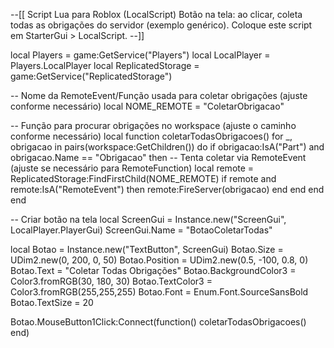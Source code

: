 --[[
  Script Lua para Roblox (LocalScript)
  Botão na tela: ao clicar, coleta todas as obrigações do servidor (exemplo genérico).
  Coloque este script em StarterGui > LocalScript.
--]]

local Players = game:GetService("Players")
local LocalPlayer = Players.LocalPlayer
local ReplicatedStorage = game:GetService("ReplicatedStorage")

-- Nome da RemoteEvent/Função usada para coletar obrigações (ajuste conforme necessário)
local NOME_REMOTE = "ColetarObrigacao"

-- Função para procurar obrigações no workspace (ajuste o caminho conforme necessário)
local function coletarTodasObrigacoes()
    for _, obrigacao in pairs(workspace:GetChildren()) do
        if obrigacao:IsA("Part") and obrigacao.Name == "Obrigacao" then
            -- Tenta coletar via RemoteEvent (ajuste se necessário para RemoteFunction)
            local remote = ReplicatedStorage:FindFirstChild(NOME_REMOTE)
            if remote and remote:IsA("RemoteEvent") then
                remote:FireServer(obrigacao)
            end
        end
    end
end

-- Criar botão na tela
local ScreenGui = Instance.new("ScreenGui", LocalPlayer.PlayerGui)
ScreenGui.Name = "BotaoColetarTodas"

local Botao = Instance.new("TextButton", ScreenGui)
Botao.Size = UDim2.new(0, 200, 0, 50)
Botao.Position = UDim2.new(0.5, -100, 0.8, 0)
Botao.Text = "Coletar Todas Obrigações"
Botao.BackgroundColor3 = Color3.fromRGB(30, 180, 30)
Botao.TextColor3 = Color3.fromRGB(255,255,255)
Botao.Font = Enum.Font.SourceSansBold
Botao.TextSize = 20

Botao.MouseButton1Click:Connect(function()
    coletarTodasObrigacoes()
end)
